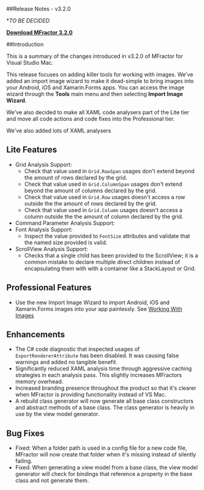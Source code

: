 ##Release Notes - v3.2.0

**TO BE DECIDED*

**[Download MFractor 3.2.0](http://addins.mfractor.com/releases/3.02.00/MFractor.MFractor_3.02.00.mpack)**

##Introduction

This is a summary of the changes introduced in v3.2.0 of MFractor for Visual Studio Mac.

This release focuses on adding killer tools for working with images. We've added an import image wizard to make it dead-simple to bring images into your Android, iOS and Xamarin.Forms apps. You can access the image wizard through the **Tools** main menu and then selecting **Import Image Wizard**.

We've also decided to make all XAML code analysers part of the Lite tier and move all code actions and code fixes into the Professional tier.

We've also added lots of XAML analysers

## Lite Features

 - Grid Analysis Support:
    - Check that value used in `Grid.RowSpan` usages don't extend beyond the amount of rows declared by the grid.
    - Check that value used in `Grid.ColumnSpan` usages don't extend beyond the amount of columns declared by the grid.
    - Check that value used in `Grid.Row` usages doesn't access a row outside the the amount of rows declared by the grid.
    - Check that value used in `Grid.Column` usages doesn't access a column outside the the amount of column declared by the grid.
 - Command Parameter Analysis Support:
 - Font Analysis Support:
    - Inspect the value provided to `FontSize` attributes and validate that the named size provided is valid.
 - ScrollView Analysis Support:
    - Checks that a single child has been provided to the ScrollView; it is a common mistake to declare multiple direct children instead of encapsulating them with with a container like a StackLayout or Grid.

## Professional Features

 - Use the new Import Image Wizard to import Android, iOS and Xamarin.Forms images into your app painlessly. See [Working With Images](working-with-images.md)

## Enhancements

 - The C# code diagnostic that inspected usages of `ExportRendererAttribute` has been disabled. It was causing false warnings and added no tangible benefit.
 - Significantly reduced XAML analysis time through aggressive caching strategies in each analysis pass. This slightly increases MFractors memory overhead.
 - Increased branding presence throughout the product so that it's clearer when MFractor is providing functionality instead of VS Mac.
 - A rebuild class generator will now generate all base class constructors and abstract methods of a base class. The class generator is heavily in use by the view model generator.

## Bug Fixes

 - Fixed: When a folder path is used in a config file for a new code file, MFractor will now create that folder when it's missing instead of silently failing.
 - Fixed: When generating a view model from a base class, the view model generator will check for bindings that reference a property in the base class and not generate them.
